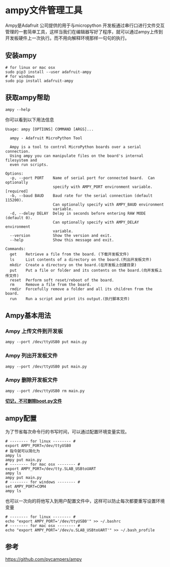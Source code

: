 # ampy文件管理工具

Ampy是Adafruit 公司提供的用于与micropython 开发板通过串行口进行文件交互管理的一套简单工具，这样当我们在编辑器写好了程序，就可以通过ampy上传到开发板硬件上一次执行。而不用向解释环境那样一句句的执行。

## 安装ampy

```shell
# for linux or mac osx
sudo pip3 install --user adafruit-ampy
# for windows
sudo pip install adafruit-ampy
```

## 获取ampy帮助

```shell
ampy --help
```

你可以看到以下用法信息

```
Usage: ampy [OPTIONS] COMMAND [ARGS]...

  ampy - Adafruit MicroPython Tool

  Ampy is a tool to control MicroPython boards over a serial connection.
  Using ampy you can manipulate files on the board's internal filesystem and
  even run scripts.

Options:
  -p, --port PORT    Name of serial port for connected board.  Can optionally
                     specify with AMPY_PORT environment variable.  [required]
  -b, --baud BAUD    Baud rate for the serial connection (default 115200).
                     Can optionally specify with AMPY_BAUD environment
                     variable.
  -d, --delay DELAY  Delay in seconds before entering RAW MODE (default 0).
                     Can optionally specify with AMPY_DELAY environment
                     variable.
  --version          Show the version and exit.
  --help             Show this message and exit.

Commands:
  get    Retrieve a file from the board. (下载开发板文件)															
  ls     List contents of a directory on the board.(列出开发板文件)
  mkdir  Create a directory on the board.(在开发板上创建目录)
  put    Put a file or folder and its contents on the board.(向开发板上传文件)
  reset  Perform soft reset/reboot of the board.
  rm     Remove a file from the board.
  rmdir  Forcefully remove a folder and all its children from the board.
  run    Run a script and print its output.(执行脚本文件)
```

## Ampy基本用法

### Ampy 上传文件到开发板

```shell
ampy --port /dev/ttyUSB0 put main.py
```

### Ampy 列出开发板文件

```shell
ampy --port /dev/ttyUSB0 put main.py
```

### Ampy 删除开发板文件

```shell
ampy --port /dev/ttyUSB0 rm main.py
```

<u>**切记，不可删除boot.py文件**</u>

## ampy配置

为了节省每次命令行的书写时间，可以通过配置环境变量实现。

```shell
# -------- for linux -------- #
export AMPY_PORT=/dev/ttyUSB0
# 指令就可以简化为
ampy ls
ampy put main.py
# -------- for mac osx -------- #
export AMPY_PORT=/dev/tty.SLAB_USBtoUART
ampy ls
ampy put main.py
# -------- for windows -------- #
set AMPY_PORT=COM4
ampy ls
```

也可以一次向的将他写入到用户配置文件中，这样可以防止每次都要重写设置环境变量

```shell
# -------- for linux -------- #
echo "export AMPY_PORT='/dev/ttyUSB0'" >> ~/.bashrc
# -------- for mac osx -------- #
echo "export AMPY_PORT='/dev/u.SLAB_USBtoUART'" >> ~/.bash_profile
```

## 参考

https://github.com/pycampers/ampy

